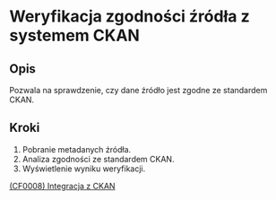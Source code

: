 # Weryfikacja zgodności źródła z systemem CKAN

## Opis
Pozwala na sprawdzenie, czy dane źródło jest zgodne ze standardem CKAN.

## Kroki
1. Pobranie metadanych źródła.
2. Analiza zgodności ze standardem CKAN.
3. Wyświetlenie wyniku weryfikacji.

[(CF0008) Integracja z CKAN](../../../3.wizja.systemu/3.3.cechy.funkcjonalne/CF0008.md)